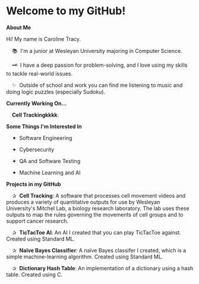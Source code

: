 # Welcome to my GitHub!

**About Me**

Hi! My name is Caroline Tracy.

&nbsp;&nbsp;&nbsp;&nbsp;📚 &nbsp;I'm a junior at Wesleyan University majoring in Computer Science.

&nbsp;&nbsp;&nbsp;&nbsp;🗝️ &nbsp;I have a deep passion for problem-solving, and I love using my skills to tackle real-world issues.

&nbsp;&nbsp;&nbsp;&nbsp;✨ &nbsp;Outside of school and work you can find me listening to music and doing logic puzzles (especially Sudoku).  

**Currently Working On...**

&nbsp;&nbsp;&nbsp;&nbsp;**Cell Trackingkkkk**:

**Some Things I'm Interested In**

&nbsp;&nbsp;&nbsp;&nbsp;✦ &nbsp;Software Engineering

&nbsp;&nbsp;&nbsp;&nbsp;✦ &nbsp;Cybersecurity

&nbsp;&nbsp;&nbsp;&nbsp;✦ &nbsp;QA and Software Testing

&nbsp;&nbsp;&nbsp;&nbsp;✦ &nbsp;Machine Learning and AI

**Projects in my GitHub**

&nbsp;&nbsp;&nbsp;&nbsp;✰ &nbsp;**Cell Tracking**: A software that processes cell movement videos and produces a variety of quantitative outputs for use by Wesleyan 
&nbsp;&nbsp;&nbsp;&nbsp; University's Mitchel Lab, a biology research laboratory. The lab uses these outputs to map the rules governing the movements of cell groups and to support cancer research.

&nbsp;&nbsp;&nbsp;&nbsp;✰ &nbsp;**TicTacToe AI**: An AI I created that you can play TicTacToe against. Created using Standard ML.

&nbsp;&nbsp;&nbsp;&nbsp;✰ &nbsp;**Naïve Bayes Classifier**: A naïve Bayes classifer I created, which is a simple machine-learning algorithm. Created using Standard ML.

&nbsp;&nbsp;&nbsp;&nbsp;✰ &nbsp;**Dictionary Hash Table**: An implementation of a dictionary using a hash table. Created using C.
